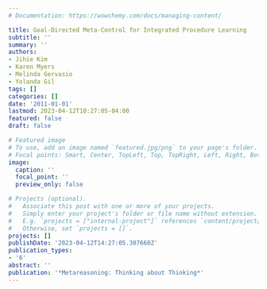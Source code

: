 ```yaml
---
# Documentation: https://wowchemy.com/docs/managing-content/

title: Goal-Directed Meta-Control for Integrated Procedure Learning
subtitle: ''
summary: ''
authors:
- Jihie Kim
- Karen Myers
- Melinda Gervasio
- Yolanda Gil
tags: []
categories: []
date: '2011-01-01'
lastmod: 2023-04-12T10:27:05-04:00
featured: false
draft: false

# Featured image
# To use, add an image named `featured.jpg/png` to your page's folder.
# Focal points: Smart, Center, TopLeft, Top, TopRight, Left, Right, BottomLeft, Bottom, BottomRight.
image:
  caption: ''
  focal_point: ''
  preview_only: false

# Projects (optional).
#   Associate this post with one or more of your projects.
#   Simply enter your project's folder or file name without extension.
#   E.g. `projects = ["internal-project"]` references `content/project/deep-learning/index.md`.
#   Otherwise, set `projects = []`.
projects: []
publishDate: '2023-04-12T14:27:05.307660Z'
publication_types:
- '6'
abstract: ''
publication: '*Metareasoning: Thinking about Thinking*'
---
```

